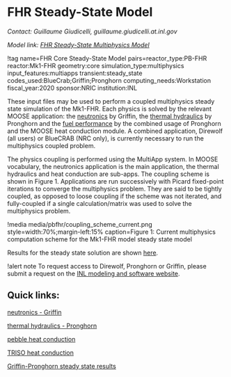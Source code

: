 # FHR Steady-State Model

*Contact: Guillaume Giudicelli, guillaume.giudicelli.at.inl.gov*

*Model link: [FHR Steady-State Multiphysics Model](https://github.com/idaholab/virtual_test_bed/tree/devel/pbfhr/steady)*

!tag name=FHR Core Steady-State Model pairs=reactor_type:PB-FHR
                       reactor:Mk1-FHR
                       geometry:core
                       simulation_type:multiphysics
                       input_features:multiapps
                       transient:steady_state
                       codes_used:BlueCrab;Griffin;Pronghorn
                       computing_needs:Workstation
                       fiscal_year:2020
                       sponsor:NRIC
                       institution:INL

These input files may be used to perform a coupled multiphysics steady state simulation of the
Mk1-FHR. Each physics is solved by the relevant MOOSE application: the [neutronics](steady/griffin.md) by Griffin, the
[thermal hydraulics](steady/pronghorn.md) by Pronghorn and the [fuel performance](steady/pebble.md) by the combined usage of Pronghorn and the MOOSE heat conduction module. A
combined application, Direwolf (all users) or BlueCRAB (NRC only), is currently necessary to run the multiphysics coupled problem.

The physics coupling is performed using the MultiApp system. In MOOSE vocabulary, the neutronics application is
the main application, the thermal hydraulics and heat conduction are sub-apps. The coupling scheme is
shown in Figure 1. Applications are run successively with Picard fixed-point iterations to converge
the multiphysics problem. They are said to be tightly coupled, as opposed to loose coupling if the scheme was not
iterated, and fully-coupled if a single calculation/matrix was used to solve the multiphysics problem.

!media media/pbfhr/coupling_scheme_current.png
       style=width:70%;margin-left:15%
       caption=Figure 1: Current multiphysics computation scheme for the Mk1-FHR model steady state model

Results for the steady state solution are shown [here](steady/griffin_pgh_results.md).

!alert note
To request access to Direwolf, Pronghorn or Griffin, please submit a request on the
[INL modeling and software website](https://inl.gov/ncrc/).

## Quick links:

[neutronics - Griffin](steady/griffin.md)

[thermal hydraulics - Pronghorn](steady/pronghorn.md)

[pebble heat conduction](steady/pebble.md)

[TRISO heat conduction](steady/triso.md)

[Griffin-Pronghorn steady state results](steady/griffin_pgh_results.md)
